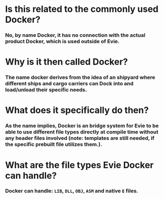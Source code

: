 # Is this related to the commonly used Docker?

### No, by name Docker, it has no connection with the actual product Docker, which is used outside of Evie.


# Why is it then called Docker?

### The name docker derives from the idea of an shipyard where different ships and cargo carriers can Dock into and load/unload their specific needs.


# What does it specifically do then?

### As the name implies, Docker is an bridge system for Evie to be able to use different file types directly at compile time without any header files involved (note: templates are still needed, if the specific prebuilt file utilizes them.).


# What are the file types Evie Docker can handle?

### Docker can handle: `LIB`, `DLL`, `OBJ`, `ASM` and native `E` files.